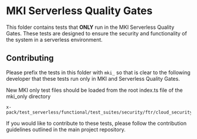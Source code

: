 # MKI Serverless Quality Gates

This folder contains tests that **ONLY** run in the MKI Serverless Quality Gates. These tests are designed to ensure the security and functionality of the system in a serverless environment.

## Contributing

Please prefix the tests in this folder with `mki_` so that is clear to the following developer that these tests run only in MKI and Serverless Quality Gates.

New MKI only test files should be loaded from the root index.ts file of the mki_only directory

```
x-pack/test_serverless/functional/test_suites/security/ftr/cloud_security_posture/mki_only/index.ts
```

If you would like to contribute to these tests, please follow the contribution guidelines outlined in the main project repository.
